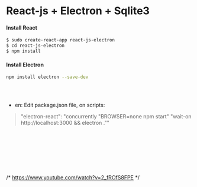 # React-js + Electron + Sqlite3

#### Install React
```bash
$ sudo create-react-app react-js-electron
$ cd react-js-electron
$ npm install
```

#### Install Electron
```bash
npm install electron --save-dev
```
####
```bash
```
####
```bash
```

####
* en: Edit package.json file, on scripts: 
> "electron-react": "concurrently \"BROWSER=none npm start\" \"wait-on http://localhost:3000 && electron .\""

####
```bash
```
####
```bash
```
####
```bash
```
####
```bash
```
####
```bash
```
####
```bash
```

/*
https://www.youtube.com/watch?v=2_fROfS8FPE
*/
